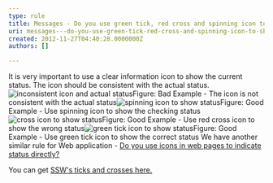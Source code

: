 ```yaml
---
type: rule
title: Messages - Do you use green tick, red cross and spinning icon to show the status?
uri: messages---do-you-use-green-tick-red-cross-and-spinning-icon-to-show-the-status
created: 2012-11-27T04:40:28.0000000Z
authors: []

---
```


 
It is very important to use a clear information icon to show the current status. The icon should be consistent with the actual status.
   ​![inconsistent icon and actual status](http&#58;//www.ssw.com.au/ssw/Standards/Rules/Images/wrongIconStatus.gif)Figure: Bad Example - The icon is not consistent with the actual status![spinning icon to show status](http&#58;//www.ssw.com.au/ssw/Standards/Rules/Images/spinningIconStatus.gif)Figure: Good Example - Use spinning icon to show the checking status![cross icon to show status](http&#58;//www.ssw.com.au/ssw/Standards/Rules/Images/crossIconStatus.gif)Figure: Good Example - Use red cross icon to show the wrong status![green tick icon to show status](http&#58;//www.ssw.com.au/ssw/Standards/Rules/Images/tickIconStatus.gif)Figure: Good Example - Use green tick icon to show the correct status
We have another similar rule for Web application - [Do you use icons in web pages to indicate status directly?](http&#58;//www.ssw.com.au/ssw/standards/rules/RulesToBetterWebsitesLayout.aspx#StatusIcon)

You can get [SSW's ticks and crosses here.](http&#58;//www.ssw.com.au/ssw/standards/images/OurTicksCrosses/browse.aspx)

